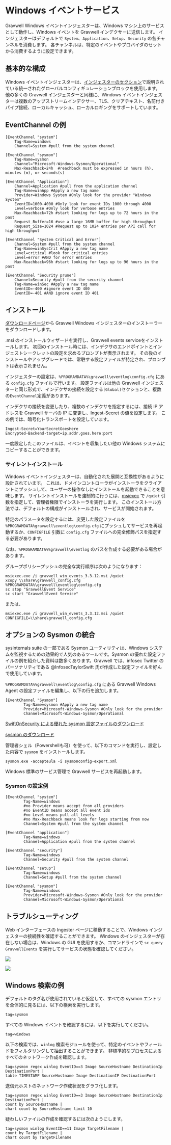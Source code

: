 # Windows イベントサービス

Gravwell Windows イベントインジェスターは、Windows マシン上のサービスとして動作し、Windows イベントを Gravwell インデクサーに送信します。 インジェスターはデフォルトで `System`、`Application`、`Setup`、`Security` の各チャンネルを消費します。 各チャンネルは、特定のイベントやプロバイダのセットから消費するように設定できます。

## 基本的な構成

Windows イベントインジェスターは、[インジェスターのセクション](#!ingesters/ingesters.md#Global_Configuration_Parameters)で説明されている統一されたグローバルコンフィギュレーションブロックを使用します。 他の多くの Gravwell インジェスターと同様に、Windows イベントインジェスターは複数のアップストリームインデクサー、TLS、クリアテキスト、名前付きパイプ接続、ローカルキャッシュ、ローカルロギングをサポートしています。

## EventChannel の例

```
[EventChannel "system"]
	Tag-Name=windows
	Channel=System #pull from the system channel

[EventChannel "sysmon"]
	Tag-Name=sysmon
	Channel="Microsoft-Windows-Sysmon/Operational"
	Max-Reachback=24h  #reachback must be expressed in hours (h), minutes (m), or seconds(s)

[EventChannel "Application"]
	Channel=Application #pull from the application channel
	Tag-Name=winApp #Apply a new tag name
	Provider=Windows System #Only look for the provider "Windows System"
	EventID=1000-4000 #Only look for event IDs 1000 through 4000
	Level=verbose #Only look for verbose entries
	Max-Reachback=72h #start looking for logs up to 72 hours in the past
	Request_Buffer=16 #use a large 16MB buffer for high throughput
	Request_Size=1024 #Request up to 1024 entries per API call for high throughput

[EventChannel "System Critical and Error"]
	Channel=System #pull from the system channel
	Tag-Name=winSysCrit #Apply a new tag name
	Level=critical #look for critical entries
	Level=error #AND for error entries
	Max-Reachback=96h #start looking for logs up to 96 hours in the past

[EventChannel "Security prune"]
	Channel=Security #pull from the security channel
	Tag-Name=winSec #Apply a new tag name
	EventID=-400 #ignore event ID 400
	EventID=-401 #AND ignore event ID 401
```

## インストール

[ダウンロードページ](#!quickstart/downloads.md)から Gravwell Windows インジェスターのインストーラーをダウンロードします。

.msi のインストールウィザードを実行し、Gravwell events serviceをインストールします。 初回のインストール時には、インデクサのエンドポイントとインジェストシークレットの設定を求めるプロンプトが表示されます。 その後のインストールやアップグレードでは、常駐する設定ファイルが特定され、プロンプトは表示されません。

インジェスターの設定は、`%PROGRAMDATA%\gravwell\eventlog\config.cfg` にある `config.cfg` ファイルで行います。 設定ファイルは他の Gravwell インジェスターと同じ形式で、インデクサの接続を設定する`[Global]`セクションと、複数の`EventChannel`定義があります。

インデクサの接続を変更したり、複数のインデクサを指定するには、接続 IP アドレスを Gravwell サーバの IP に変更し、Ingest-Secret の値を設定します。 この例では、暗号化トランスポートを設定しています。

```
Ingest-Secret=YourSecretGoesHere
Encrypted-Backend-target=ip.addr.goes.here:port
```

一度設定したこのファイルは、イベントを収集したい他の Windows システムにコピーすることができます。

### サイレントインストール

Windows イベントインジェスターは、自動化された展開と互換性があるように設計されています。 これは、ドメインコントローラがインストーラをクライアントにプッシュして、ユーザーの操作なしにインストールを起動できることを意味します。 サイレントインストールを強制的に行うには、[msiexec](https://docs.microsoft.com/en-us/windows-server/administration/windows-commands/msiexec) で `/quiet` 引数を指定して、管理者権限でインストーラを実行します。 このインストール方法では、デフォルトの構成がインストールされ、サービスが開始されます。

特定のパラメータを設定するには、変更した設定ファイルを `%PROGRAMDATA%gravwell\eventlog\config.cfg` にプッシュしてサービスを再起動するか、`CONFIGFILE` 引数に `config.cfg` ファイルへの完全修飾パスを指定する必要があります。

なお、`%PROGRAMDATA%%gravwell\eventlog` のパスを作成する必要がある場合があります。

グループポリシープッシュの完全な実行順序は次のようになります：

```
msiexec.exe /i gravwell_win_events_3.3.12.msi /quiet
xcopy \\share\gravwell_config.cfg %PROGRAMDATA%\gravwell\eventlog\config.cfg
sc stop "GravwellEvent Service"
sc start "GravwellEvent Service"
```

または、

```
msiexec.exe /i gravwell_win_events_3.3.12.msi /quiet CONFIGFILE=\\share\gravwell_config.cfg
```

## オプションの Sysmon の統合

sysinternals suite の一部である Sysmon ユーティリティは、Windows システムを監視するための効果的で人気のあるツールです。Sysmon の優れた設定ファイルの例を紹介した資料は数多くあります。Gravwell では、infosec Twitter のパーソナリティである @InfosecTaylorSwift 氏が作成した設定ファイルを好んで使用しています。

`%PROGRAMDATA%%gravwell\eventlog\config.cfg` にある Gravwell Windows Agent の設定ファイルを編集し、以下の行を追加します。

```
[EventChannel "Sysmon"]
        Tag-Name=sysmon #Apply a new tag name
        Provider=Microsoft-Windows-Sysmon #Only look for the provider
        Channel=Microsoft-Windows-Sysmon/Operational
```

[SwiftOnSecurity による優れた sysmon 設定ファイルのダウンロード](https://raw.githubusercontent.com/SwiftOnSecurity/sysmon-config/master/sysmonconfig-export.xml)

[sysmon のダウンロード](https://technet.microsoft.com/en-us/sysinternals/sysmon)

管理者シェル（Powershellも可）を使って、以下のコマンドを実行し、設定した内容で `sysmon` をインストールします。

```
sysmon.exe -accepteula -i sysmonconfig-export.xml
```

Windows 標準のサービス管理で Gravwell サービスを再起動します。

### Sysmon の設定例

```
[EventChannel "system"]
        Tag-Name=windows
        #no Provider means accept from all providers
        #no EventID means accept all event ids
        #no Level means pull all levels
        #no Max-Reachback means look for logs starting from now
        Channel=System #pull from the system channel

[EventChannel "application"]
        Tag-Name=windows
        Channel=Application #pull from the system channel

[EventChannel "security"]
        Tag-Name=windows
        Channel=Security #pull from the system channel

[EventChannel "setup"]
        Tag-Name=windows
        Channel=Setup #pull from the system channel

[EventChannel "sysmon"]
        Tag-Name=windows
        Provider=Microsoft-Windows-Sysmon #Only look for the provider
        Channel=Microsoft-Windows-Sysmon/Operational
```

## トラブルシューティング

Web インターフェースの Ingester ページに移動することで、Windows インジェスターの接続性を確認することができます。 Windows のインジェスターが存在しない場合は、Windows の GUI を使用するか、コマンドラインで `sc query GravwellEvents` を実行してサービスの状態を確認してください。

![](querystatus.png)

![](querystatusgui.png)

## Windows 検索の例

デフォルトのタグ名が使用されていると仮定して、すべての sysmon エントリを全体的に見るには、以下の検索を実行します。

```
tag=sysmon
```

すべての Windows イベントを確認するには、以下を実行してください。

```
tag=windows
```

以下の検索では、`winlog` 検索モジュールを使って、特定のイベントやフィールドをフィルタリングして抽出することができます。 非標準的なプロセスによるすべてのネットワーク作成を確認します。

```
tag=sysmon regex winlog EventID==3 Image SourceHostname DestinationIp DestinationPort |
table TIMESTAMP SourceHostname Image DestinationIP DestinationPort
```

送信元ホストのネットワーク作成状況をグラフ化します。

```
tag=sysmon regex winlog EventID==3 Image SourceHostname DestinationIp DestinationPort |
count by SourceHostname |
chart count by SourceHostname limit 10
```

疑わしいファイルの作成を確認するには次のようにします。

```
tag=sysmon winlog EventID==11 Image TargetFilename |
count by TargetFilename |
chart count by TargetFilename
```
